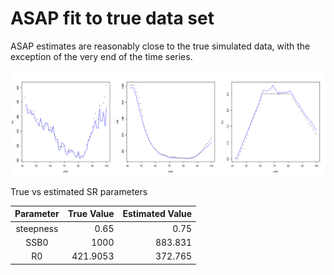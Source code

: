 # ASAP fit to true data set
ASAP estimates are reasonably close to the true simulated data, with the exception of the very end of the time series.

![3panel fit](3panel_true_vs_est.png)

True vs estimated SR parameters

| Parameter | True Value     | Estimated Value |
|:---------:|---------------:|----------------:|
| steepness | 0.65           |   0.75          |
| SSB0      | 1000           |   883.831       |
| R0        | 421.9053       |   372.765       |


